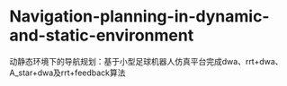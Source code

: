 # Navigation-planning-in-dynamic-and-static-environment
动静态环境下的导航规划：基于小型足球机器人仿真平台完成dwa、rrt+dwa、A_star+dwa及rrt+feedback算法
